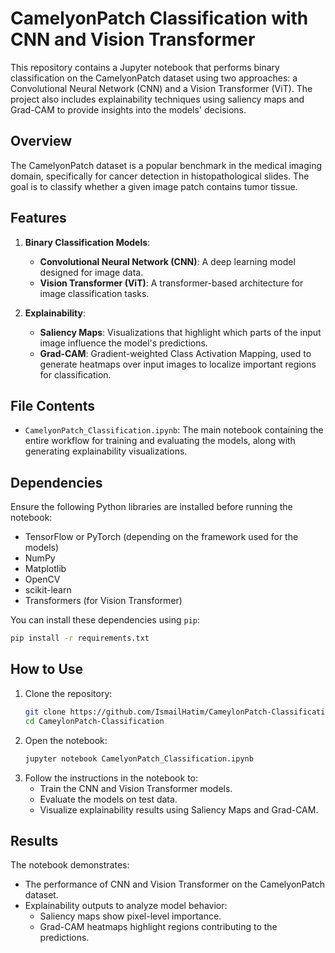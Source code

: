 # CamelyonPatch Classification with CNN and Vision Transformer

This repository contains a Jupyter notebook that performs binary classification on the CamelyonPatch dataset using two approaches: a Convolutional Neural Network (CNN) and a Vision Transformer (ViT). The project also includes explainability techniques using saliency maps and Grad-CAM to provide insights into the models' decisions.

## Overview

The CamelyonPatch dataset is a popular benchmark in the medical imaging domain, specifically for cancer detection in histopathological slides. The goal is to classify whether a given image patch contains tumor tissue.

## Features

1. **Binary Classification Models**:
   - **Convolutional Neural Network (CNN)**: A deep learning model designed for image data.
   - **Vision Transformer (ViT)**: A transformer-based architecture for image classification tasks.

2. **Explainability**:
   - **Saliency Maps**: Visualizations that highlight which parts of the input image influence the model's predictions.
   - **Grad-CAM**: Gradient-weighted Class Activation Mapping, used to generate heatmaps over input images to localize important regions for classification.

## File Contents

- `CamelyonPatch_Classification.ipynb`: The main notebook containing the entire workflow for training and evaluating the models, along with generating explainability visualizations.

## Dependencies

Ensure the following Python libraries are installed before running the notebook:
- TensorFlow or PyTorch (depending on the framework used for the models)
- NumPy
- Matplotlib
- OpenCV
- scikit-learn
- Transformers (for Vision Transformer)

You can install these dependencies using `pip`:
```bash
pip install -r requirements.txt
```

## How to Use

1. Clone the repository:
   ```bash
   git clone https://github.com/IsmailHatim/CameylonPatch-Classification
   cd CameylonPatch-Classification
   ```
2. Open the notebook:
   ```bash
   jupyter notebook CamelyonPatch_Classification.ipynb
   ```
3. Follow the instructions in the notebook to:
   - Train the CNN and Vision Transformer models.
   - Evaluate the models on test data.
   - Visualize explainability results using Saliency Maps and Grad-CAM.

## Results

The notebook demonstrates:
- The performance of CNN and Vision Transformer on the CamelyonPatch dataset.
- Explainability outputs to analyze model behavior:
  - Saliency maps show pixel-level importance.
  - Grad-CAM heatmaps highlight regions contributing to the predictions.